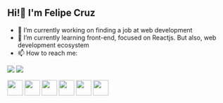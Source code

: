 ## Hi!👋 I'm Felipe Cruz

- 🔭 I’m currently working on finding a job at web development
- 🌱 I’m currently learning front-end, focused on Reactjs. But also, web development ecosystem
- 📫 How to reach me:

<a href="https://www.linkedin.com/in/felipe-mattioli/" target="_blank"><img src='https://img.shields.io/badge/LinkedIn-0077B5?style=for-the-badge&logo=linkedin&logoColor=white' target="_blank"/></a>
<a href="mailto:feemattioli@gmail.com" target="_blank"><img src="https://img.shields.io/badge/Gmail-D14836?style=for-the-badge&logo=gmail&logoColor=white" target="_blank"/></a>

<div>
  <img src="https://cdn.jsdelivr.net/gh/devicons/devicon/icons/react/react-original-wordmark.svg" height='35' width='35'/>
  <img src="https://cdn.jsdelivr.net/gh/devicons/devicon/icons/javascript/javascript-plain.svg" height='35' width='35' />
  <img src="https://cdn.jsdelivr.net/gh/devicons/devicon/icons/typescript/typescript-plain.svg" height='35' width='35' />
  <img src="https://cdn.jsdelivr.net/gh/devicons/devicon/icons/html5/html5-plain.svg" height='35' width='35' />
  <img src="https://cdn.jsdelivr.net/gh/devicons/devicon/icons/css3/css3-plain.svg" height='35' width='35' />
  <img src="https://cdn.jsdelivr.net/gh/devicons/devicon/icons/nodejs/nodejs-original.svg" height='35' width='35' />
</div>

##
 
